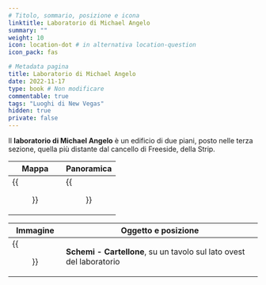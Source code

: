 ```yaml
---
# Titolo, sommario, posizione e icona
linktitle: Laboratorio di Michael Angelo
summary: ""
weight: 10
icon: location-dot # in alternativa location-question
icon_pack: fas

# Metadata pagina
title: Laboratorio di Michael Angelo
date: 2022-11-17
type: book # Non modificare
commentable: true
tags: "Luoghi di New Vegas"
hidden: true
private: false
---
```


<div class="fnv">

Il **laboratorio di Michael Angelo** è un edificio di due piani, posto nelle terza sezione, quella più distante dal cancello di Freeside, della Strip. 

| Mappa | Panoramica |
| ----- | ---------- |
| {{<figure src="fnv/Michael_Angelos_workshop_map.webp">}}      |  {{<figure src="fnv/Michael_Angelo's_workshop.webp">}}          | 

| Immagine | Oggetto e posizione |
| -------- | ------------------- |
| {{<figure src="fnv/MOW_Nuka_Cola_sign.webp">}}         |  **Schemi - Cartellone**, su un tavolo sul lato ovest del laboratorio                   |

</div>


